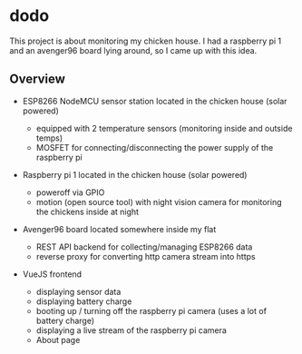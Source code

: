 # dodo

This project is about monitoring my chicken house. I had a raspberry pi 1 and an avenger96 board lying around, so I came up with this idea.

## Overview
- ESP8266 NodeMCU sensor station located in the chicken house (solar powered)
  - equipped with 2 temperature sensors (monitoring inside and outside temps)
  - MOSFET for connecting/disconnecting the power supply of the raspberry pi
- Raspberry pi 1 located in the chicken house (solar powered)
  - poweroff via GPIO
  - motion (open source tool) with night vision camera for monitoring the chickens inside at night

- Avenger96 board located somewhere inside my flat
  - REST API backend for collecting/managing ESP8266 data
  - reverse proxy for converting http camera stream into https

- VueJS frontend 
    - displaying sensor data
    - displaying battery charge
    - booting up / turning off the raspberry pi camera (uses a lot of battery charge)
    - displaying a live stream of the raspberry pi camera
    - About page
    
